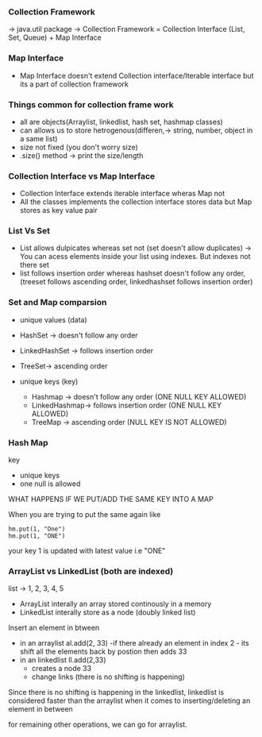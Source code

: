 
### Collection Framework 

-> java.util package
-> Collection Framework = Collection Interface (List, Set, Queue) + Map Interface

### Map Interface

- Map Interface doesn't extend Collection interface/Iterable interface but its a part of collection framework

### Things common for collection frame work

- all are objects(Arraylist, linkedlist, hash set, hashmap classes)
- can allows us to store hetrogenous(differen,-> string, number, object in a same list)
- size not fixed (you don't worry size)
- .size() method -> print the size/length


### Collection Interface vs Map Interface

- Collection Interface extends iterable interface wheras Map not
- All the classes implements the collection interface stores data but Map stores as key value pair


### List Vs Set

- List allows dulpicates whereas set not (set doesn't allow duplicates)
-> You can acess elements inside your list using indexes. But indexes not there set
- list follows insertion order whereas hashset doesn't  follow any order,
     (treeset follows ascending order, linkedhashset follows insertion order)


### Set and Map comparsion

- unique values (data)

- HashSet -> doesn't  follow any order
- LinkedHashSet -> follows insertion order
- TreeSet-> ascending order

- unique keys (key)
     - Hashmap -> doesn't  follow any order (ONE NULL KEY ALLOWED)
     - LinkedHashmap-> follows insertion order (ONE NULL KEY ALLOWED)
     - TreeMap -> ascending order (NULL KEY IS NOT ALLOWED)

### Hash Map

key
 - unique keys
 - one null is allowed

WHAT HAPPENS IF WE PUT/ADD THE SAME KEY INTO A MAP

When you are trying to put the same again like

```
hm.put(1, "One")
hm.put(1, "ONE")
```
your key 1 is updated with latest value i.e "ONE"

### ArrayList vs LinkedList  (both are indexed)

list -> 1, 2, 3, 4, 5

- ArrayList interally an array stored continously in a memory
- LinkedList interally store as a node (doubly linked list)

Insert an element in btween 

- in an arraylist al.add(2, 33)
	-if there already an element in index 2
		- its shift all the elements back by postion then adds 33
- in an linkedlist ll.add(2,33)
	- creates a node 33
	- change links (there is no shifting is happening)

Since there is no shifting is happening in the linkedlist, linkedlist is considered faster than the arraylist when it comes to inserting/deleting an element in between

for remaining other operations, we can go for arraylist.